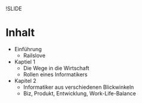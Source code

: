 !SLIDE

# Inhalt

* Einführung
  * Railslove
* Kaptiel 1
  * Die Wege in die Wirtschaft
  * Rollen eines Informatikers
* Kapitel 2
  * Informatiker aus verschiedenen Blickwinkeln
  * Biz, Produkt, Entwicklung, Work-Life-Balance
 
<!-- 
* Inhalt
  * Wer sind wir
  * Worum geht es hier

* Railslove vorstellung
  * Was ist Railslove
  * Geschichte & Entwicklung
  * Personen
  * Kunden
  * Produkte

* Hands on 1
  * Wir haben Spass
  * Hackerspursuit Spielen

* Der Unterschied zwischen einem Arbeitnehmer, Selbständigen und Unternehmer (Nicht eigener Sklave sein)

!SLIDE

# Wege eines Studenten in die Wirtschaft und ins Web
  * Student => Nebenjob als Informatiker => Informatiker => Web
  * Verbindung zw. Student - Uni - Wirtschaft (Gespräch Noss) hinbekommt

* Was mach ich während, nach und (neben) dem Studium?
  * Netzwerken
  * Konzepten
  * Coden
  * Grüden
  * Organisieren, Events etc.

* Hands on 2a
  * Überlegt Euch ein cooles Event

!SLIDE

# Informatiker so allgemein

* Rollen
  * Vorstellen
  * Zuordnen => an der Tafel

* Hands on 2b
  * Ordnet Eure Namen zu Rollen

!SLIDE

# Informatiker im Biz

* Konzepten, Coden, Gründen (Startup)
  * Was ist ein Startup
  * Zum Startup in 5 Schritten
  * Chancen und Risiken
  * Shares, EXIT, Investment(-runden), Excelsheet zeigen....

* Netzwerken, Gründen, Konzepten, Coden (Agentur)
  * Was ist eine Agentur
  * Zum Startup in 2 Schritten
  * Chancen und Risiken
  * Verträge-foo, usw.

!SLIDE

# Informatiker im Biz

* "Mischform"
  * Chancen und Risiken
  * Fokusierung schwierig

* Was hat ein Web-Startup und Agentur gemeinsam
  * Sie schaffen Produkt(e)
  * Wie schaffen sie Produkte

* Hands on 3
  * Produkt geben was es gibt
  * Pitchen

!SLIDE

# Informatiker im Produkt
  * Agil, Rollen, Vorgehen, Methodiken, Scrum, Kanban
  * Spezialisierung (Spezielle Rolle)
  * Keeps track the project progress
  * Product manager, CTO, etc.
  * Markt-Konkurenzanalyse, etc.

* Hands on 4
  * Produkt geben was es gibt
  * Produktteile in einer sinvollen Reihenfolge legen
  * Produktentwicklung

!SLIDE

# Informatiker in der Entwicklung
  * Spezialisierung (Spezielle Rolle)
  * "Ich code"
  * Stephan sagt dass soll weiter vor. Jan sagt: mal gugn

* Hands on 5
  * ER Diagramm etc.
  * Praktisches

!SLIDE

# Informatiker arbeiten effektiv

* Effektiv arbeiten
  * Was bedeutet das?
    * Alltag organizieren
    * Scrum
    * ___?
  * Tools
    * Benutze das womit Du gut arbeiten kannst
    * Zum organisieren, Teamwork, Coden, Sprintplanungen, etc.

* Hands on 6
  * ......

!SLIDE

# Informatiker leben gesund und sind happy
  * Obst auf der Theke
  * Basketballkorb im Hof
  * Kicker
  * Bowlen
  * Zocken
  * Gym
  * ...
  * ...

* Hands on 6
  * Rechenaufgabe (Irgendwas)
  * Macht Jan gerne

-->